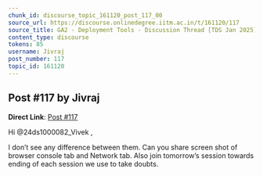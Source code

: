 ```yaml
---
chunk_id: discourse_topic_161120_post_117_00
source_url: https://discourse.onlinedegree.iitm.ac.in/t/161120/117
source_title: GA2 - Deployment Tools - Discussion Thread [TDS Jan 2025]
content_type: discourse
tokens: 85
username: Jivraj
post_number: 117
topic_id: 161120
---
```


## Post #117 by Jivraj

**Direct Link**: [Post #117](https://discourse.onlinedegree.iitm.ac.in/t/161120/117)

Hi @24ds1000082_Vivek ,

I don’t see any difference between them. Can you share screen shot of browser console tab and Network tab. Also join tomorrow’s session towards ending of each session we use to take doubts.
